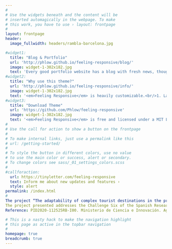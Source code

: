 ```yaml
---
#
# Use the widgets beneath and the content will be
# inserted automagically in the webpage. To make
# this work, you have to use › layout: frontpage
#
layout: frontpage
header:
  image_fullwidth: headers/rambla-barcelona.jpg

#widget1:
  title: "Blog & Portfolio"
  url: 'http://phlow.github.io/feeling-responsive/blog/'
  image: widget-1-302x182.jpg
  text: 'Every good portfolio website has a blog with fresh news, thoughts and develop&shy;ments of your activities. <em>Feeling Responsive</em> offers you a fully functional blog with an archive page to give readers a quick overview of all your posts.'
#widget2:
  title: "Why use this theme?"
  url: 'http://phlow.github.io/feeling-responsive/info/'
  image: widget-1-302x182.jpg
  text: '<em>Feeling Responsive</em> is heavily customizable.<br/>1. Language-Support :)<br/>2. Optimized for speed and it&#39;s responsive.<br/>3. Built on <a href="http://foundation.zurb.com/">Foundation Framework</a>.<br/>4. Seven different Headers.<br/>5. Customizable navigation, footer,...'
#widget3:
  title: "Download Theme"
  url: 'https://github.com/Phlow/feeling-responsive'
  image: widget-1-302x182.jpg
  text: '<em>Feeling Responsive</em> is free and licensed under a MIT License. Make it your own and start building. The code is well-documented and explains you how it works.'
#
# Use the call for action to show a button on the frontpage
#
# To make internal links, just use a permalink like this
# url: /getting-started/
#
# To style the button in different colors, use no value
# to use the main color or success, alert or secondary.
# To change colors see sass/_01_settings_colors.scss
#
#callforaction:
  url: https://tinyletter.com/feeling-responsive
  text: Inform me about new updates and features ›
  style: alert
permalink: /index.html
#
The project “The adaptability of complex tourist destinations in the present era of social, economic and environmental transformations: innovative paths towards destination resilience” (ADAPTOUR).aims to examine and understand the processes through tourism destinations are responding to the challenges of global change, in terms of mitigating its effects, transforming sociospatial dynamics, changing mobility regimes, and the enhancing of social justice with the aim of increasing resilience.
The project presented addresses the Challenge Six of the Spanish Research Plan on Social Sciences and Humanities and Science with and for Society.
Reference: PID2020-112525RB-I00. Ministerio de Ciencia e Innovación. Agencia Estatal de Investigación.

# This is a nasty hack to make the navigation highlight
# this page as active in the topbar navigation
#
homepage: true
breadcrumb: true
---
```


